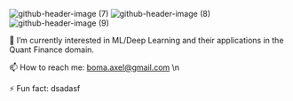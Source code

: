 ![github-header-image (7)](https://github.com/user-attachments/assets/1fb4227b-f18f-46fa-ae10-d9e512a173fa)
![github-header-image (8)](https://github.com/user-attachments/assets/dbb7e02a-472a-449b-9c17-37a202092935)
![github-header-image (9)](https://github.com/user-attachments/assets/6ab167f1-6cc3-46aa-8914-b2c33fca9431)


🌱 I’m currently interested in ML/Deep Learning and their applications in the Quant Finance domain.

📫 How to reach me: boma.axel@gmail.com \n

⚡ Fun fact: dsadasf
